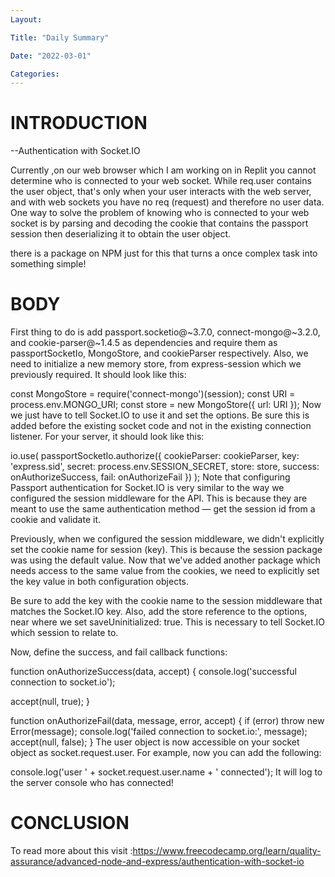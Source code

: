 ```yaml
---
Layout:

Title: "Daily Summary"

Date: "2022-03-01"

Categories:
---
```


# INTRODUCTION

--Authentication with Socket.IO

Currently ,on our web browser which I am working on in Replit you cannot determine who is connected to your web socket. While req.user contains the user object, that's only when your user interacts with the web server, and with web sockets you have no req (request) and therefore no user data. One way to solve the problem of knowing who is connected to your web socket is by parsing and decoding the cookie that contains the passport session then deserializing it to obtain the user object.

there is a package on NPM just for this that turns a once complex task into something simple!

# BODY

First thing to do is add passport.socketio@~3.7.0, connect-mongo@~3.2.0, and cookie-parser@~1.4.5 as dependencies and require them as passportSocketIo, MongoStore, and cookieParser respectively. Also, we need to initialize a new memory store, from express-session which we previously required. It should look like this:

const MongoStore = require('connect-mongo')(session);
const URI = process.env.MONGO_URI;
const store = new MongoStore({ url: URI });
Now we just have to tell Socket.IO to use it and set the options. Be sure this is added before the existing socket code and not in the existing connection listener. For your server, it should look like this:

io.use(
passportSocketIo.authorize({
cookieParser: cookieParser,
key: 'express.sid',
secret: process.env.SESSION_SECRET,
store: store,
success: onAuthorizeSuccess,
fail: onAuthorizeFail
})
);
Note that configuring Passport authentication for Socket.IO is very similar to the way we configured the session middleware for the API. This is because they are meant to use the same authentication method — get the session id from a cookie and validate it.

Previously, when we configured the session middleware, we didn't explicitly set the cookie name for session (key). This is because the session package was using the default value. Now that we've added another package which needs access to the same value from the cookies, we need to explicitly set the key value in both configuration objects.

Be sure to add the key with the cookie name to the session middleware that matches the Socket.IO key. Also, add the store reference to the options, near where we set saveUninitialized: true. This is necessary to tell Socket.IO which session to relate to.

Now, define the success, and fail callback functions:

function onAuthorizeSuccess(data, accept) {
console.log('successful connection to socket.io');

accept(null, true);
}

function onAuthorizeFail(data, message, error, accept) {
if (error) throw new Error(message);
console.log('failed connection to socket.io:', message);
accept(null, false);
}
The user object is now accessible on your socket object as socket.request.user. For example, now you can add the following:

console.log('user ' + socket.request.user.name + ' connected');
It will log to the server console who has connected!

# CONCLUSION

To read more about this visit :https://www.freecodecamp.org/learn/quality-assurance/advanced-node-and-express/authentication-with-socket-io
